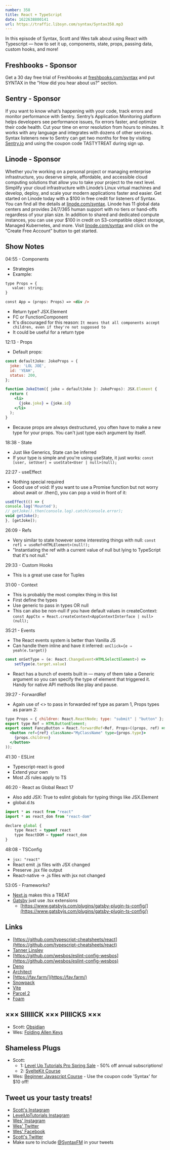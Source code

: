 ```yaml
---
number: 358
title: React + TypeScript
date: 1622638800141
url: https://traffic.libsyn.com/syntax/Syntax358.mp3
---
```


In this episode of Syntax, Scott and Wes talk about using React with Typescript — how to set it up, components, state, props, passing data, custom hooks, and more!

## Freshbooks - Sponsor
Get a 30 day free trial of Freshbooks at [freshbooks.com/syntax](https://freshbooks.com/syntax) and put SYNTAX in the "How did you hear about us?" section.

## Sentry - Sponsor
If you want to know what’s happening with your code, track errors and monitor performance with Sentry. Sentry’s Application Monitoring platform helps developers see performance issues, fix errors faster, and optimize their code health. Cut your time on error resolution from hours to minutes. It works with any language and integrates with dozens of other services. Syntax listeners new to Sentry can get two months for  free by visiting [Sentry.io](https://sentry.io) and using the coupon code TASTYTREAT during sign up.

## Linode - Sponsor
Whether you’re working on a personal project or managing enterprise infrastructure, you deserve simple, affordable, and accessible cloud computing solutions that allow you to take your project to the next level. Simplify your cloud infrastructure with Linode’s Linux virtual machines and develop, deploy, and scale your modern applications faster and easier. Get started on Linode today with a $100 in free credit for listeners of Syntax. You can find all the details at [linode.com/syntax](https://linode.com/syntax). Linode has 11 global data centers and provides 24/7/365 human support with no tiers or hand-offs regardless of your plan size. In addition to shared and dedicated compute instances, you can use your $100 in credit on S3-compatible object storage, Managed Kubernetes, and more. Visit [linode.com/syntax](https://linode.com/syntax) and click on the “Create Free Account” button to get started.

## Show Notes
04:55 - Components
* Strategies
* Example:
```html
type Props = {
   value: string;
}

const App = (props: Props) => <div />
```
* Return type? JSX.Element
* FC or FunctionComponent
* It's discouraged for this reason: `It means that all components accept children, even if they're not supposed to`
* It could be useful for a return type

12:13 - Props
* Default props:
```jsx
const defaultJoke: JokeProps = {
  joke: 'LOL JOE',
  id: 'YEAH',
  status: 200,
};

function JokeItem({ joke = defaultJoke }: JokeProps): JSX.Element {
  return (
    <li>
      {joke.joke} = {joke.id}
    </li>
  );
}
```
* Because props are always destructured, you often have to make a new type for your props. You can't just type each argument by itself.

18:38 - State
* Just like Generics, State can be inferred
* If your type is simple and you're using useState, it just works:
`const [user, setUser] = useState<User | null>(null);`

22:27 - useEffect
* Nothing special required
* Good use of void: If you want to use a Promise function but not worry about await or .then(), you can pop a void in front of it:
```jsx
useEffect(() => {
console.log('Mounted');
// getJoke().then(console.log).catch(console.error);
void getJoke();
}, [getJoke]);
```

26:09 - Refs
* Very similar to state however some interesting things with null:
`const ref1 = useRef<HTMLElement>(null!);`
* "Instantiating the ref with a current value of null but lying to TypeScript that it's not null."

29:33 - Custom Hooks
* This is a great use case for Tuples

31:00 - Context
* This is probably the most complex thing in this list
* First define the types
* Use generic to pass in types OR null
* This can also be non-null if you have default values in createContext:
`const AppCtx = React.createContext<AppContextInterface | null>(null);`

35:21 - Events
* The React events system is better than Vanilla JS
* Can handle them inline and have it inferred: `onClick={e ⇒ yeah(e.target)}`
```jsx
const onSetType = (e: React.ChangeEvent<HTMLSelectElement>) =>
    setType(e.target.value)
```
* React has a bunch of events built in — many of them take a Generic argument so you can specify the type of element that triggered it. Handy for native API methods like play and pause.

39:27 - ForwardRef
* Again use of <> to pass in forwarded ref type as param 1, Props types as param 2:
```jsx
type Props = { children: React.ReactNode; type: "submit" | "button" };
export type Ref = HTMLButtonElement;
export const FancyButton = React.forwardRef<Ref, Props>((props, ref) => (
  <button ref={ref} className="MyClassName" type={props.type}>
    {props.children}
  </button>
));
```

41:30 - ESLint
* Typescript-react is good
* Extend your own
* Most JS rules apply to TS

46:20 - React as Global React 17

- Also add JSX: True to eslint globals for typing things like JSX.Element
- global.d.ts

```jsx
import * as react from "react"
import * as react_dom from "react-dom"

declare global {
    type React = typeof react
    type ReactDOM = typeof react_dom
}
```

48:08 - TSConfig
* `jsx: "react"`
* React emit .js files with JSX changed
* Preserve .jsx file output
* React-native → .js files with jsx not changed

53:05 - Frameworks?
* [Next.js](https://nextjs.org/) makes this a TREAT
* [Gatsby](https://www.gatsbyjs.com/) just use .tsx extensions
  * [https://www.gatsbyjs.com/plugins/gatsby-plugin-ts-config/](https://www.gatsbyjs.com/plugins/gatsby-plugin-ts-config/)

## Links
* [https://github.com/typescript-cheatsheets/react](https://github.com/typescript-cheatsheets/react)
* [Tanner Linsley](https://tannerlinsley.com/)
* [https://github.com/wesbos/eslint-config-wesbos](https://github.com/wesbos/eslint-config-wesbos)
* [Deno](https://deno.land/)
* [Architect](https://arc.codes/)
* [https://fav.farm/](https://fav.farm/)
* [Snowpack](https://www.snowpack.dev/)
* [Vite](https://vitejs.dev/)
* [Parcel 2](https://v2.parceljs.org/)
* [Foam](https://marketplace.visualstudio.com/items?itemName=foam.foam-vscode)

## ××× SIIIIICK ××× PIIIICKS ×××
* Scott: [Obsidian](https://obsidian.md/)
* Wes: [Folding Allen Keys](https://amzn.to/3nHjqKu) 

## Shameless Plugs
* Scott:
  * 1: [Level Up Tutorials Pro Spring Sale](https://www.leveluptutorials.com/pro) - 50% off annual subscriptions!
  * 2: [SvelteKit Course](https://www.leveluptutorials.com/pro)
* Wes: [Beginner Javascript Course](https://beginnerjavascript.com/) - Use the coupon code 'Syntax' for $10 off!

## Tweet us your tasty treats!
* [Scott's Instagram](https://www.instagram.com/stolinski/)
* [LevelUpTutorials Instagram](https://www.instagram.com/LevelUpTutorials/)
* [Wes' Instagram](https://www.instagram.com/wesbos/)
* [Wes' Twitter](https://twitter.com/wesbos)
* [Wes' Facebook](https://www.facebook.com/wesbos.developer)
* [Scott's Twitter](https://twitter.com/stolinski)
* Make sure to include [@SyntaxFM](https://twitter.com/SyntaxFM) in your tweets